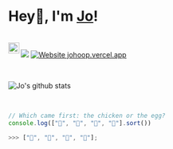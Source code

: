 # Hey👋, I'm [Jo](https://johoop.vercel.app/)!

<br/>

<a href="https://johoop.vercel.app/">
  <img align="left" alt="Jo's Website" width="22px" src="https://johoop.vercel.app/jl.png" />
</a>

![](https://komarev.com/ghpvc/?username=JoHoop)
[![Website johoop.vercel.app](https://img.shields.io/website-up-down-green-red/http/shields.io.svg)](https://johoop.vercel.app)

<br />

![Jo's github stats](https://github-readme-stats.vercel.app/api?username=JoHoop&show_icons=true&hide=issues&hide_border=true)

<br />

```javascript
// Which came first: the chicken or the egg?
console.log(["🥚", "🐣", "🐥", "🐔"].sort())

>>> ["🐔", "🐣", "🐥", "🥚"];
```
